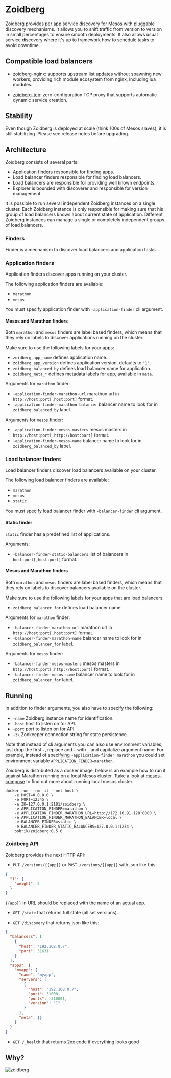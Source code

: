 # Zoidberg

Zoidberg provides per app service discovery for Mesos with pluggable
discovery mechanisms. It allows you to shift traffic from version
to version in small percentages to ensure smooth deployments. It also
allows usual service discovery where it's up to framework how to
schedule tasks to avoid downtime.

## Compatible load balancers

* [zoidberg-nginx](https://github.com/bobrik/zoidberg-nginx):
supports upstream list updates without spawning new workers,
providing rich module ecosystem from nginx, including lua modules.

* [zoidberg-tcp](https://github.com/bobrik/zoidbergtcp):
zero-configuration TCP proxy that supports automatic dynamic service creation.

## Stability

Even though Zoidberg is deployed at scale (think 100s of Mesos slaves),
it is still stabilizing. Please see release notes before upgrading.

## Architecture

Zoidberg consists of several parts:

* Application finders responsible for finding apps.
* Load balancer finders responsible for finding load balancers.
* Load balancers are responsible for providing well known endpoints.
* Explorer is bounded with discoverer and responsible for version management.

It is possible to run several independent Zoidberg instances on a single cluster.
Each Zoidberg instance is only responsible for making sure that his group of
load balancers knows about current state of application. Different Zoidberg instances
can manage a single or completely independent groups of load balancers.

### Finders

Finder is a mechanism to discover load balancers and application tasks.

### Application finders

Application finders discover apps running on your cluster.

The following application finders are available:

* `marathon`
* `mesos`

You must specify application finder with `-application-finder` cli argument.

#### Mesos and Marathon finders

Both `marathon` and `mesos` finders are label based finders, which means
that they rely on labels to discover applications running on the cluster.

Make sure to use the following labels for your apps:

* `zoidberg_app_name` defines application name.
* `zoidberg_app_version` defines application version, defaults to `"1"`.
* `zoidberg_balanced_by` defines load balancer name for application.
* `zoidberg_meta_*` defines metadata labels for app, available in `meta`.

Arguments for `marathon` finder:

* `-application-finder-marathon-url` marathon url in `http://host:port[,host:port]` format.
* `-application-finder-marathon-balancer` balancer name to look for in `zoidberg_balanced_by` label.

Arguments for `mesos` finder:

* `-application-finder-mesos-masters` mesos masters in `http://host:port[,http://host:port]` format.
* `-application-finder-mesos-name` balancer name to look for in `zoidberg_balanced_by` label.

### Load balancer finders

Load balancer finders discover load balancers available on your cluster.

The following load balancer finders are available:

* `marathon`
* `mesos`
* `static`

You must specify load balancer finder with `-balancer-finder` cli argument.

#### Static finder

`static` finder has a predefined list of applications.

Arguments:

* `-balancer-finder-static-balancers` list of balancers in `host:port[,host:port]` format.

#### Mesos and Marathon finders

Both `marathon` and `mesos` finders are label based finders, which means
that they rely on labels to discover balancers available on the cluster.

Make sure to use the following labels for your apps that are load balancers:

* `zoidberg_balancer_for` defines load balancer name.

Arguments for `marathon` finder:

* `-balancer-finder-marathon-url` marathon url in `http://host:port[,host:port]` format.
* `-balancer-finder-marathon-name` balancer name to look for in `zoidberg_balancer_for` label.

Arguments for `mesos` finder:

* `-balancer-finder-mesos-masters` mesos masters in `http://host:port[,http://host:port]` format.
* `-balancer-finder-mesos-name` balancer name to look for in `zoidberg_balancer_for` label.

## Running

In addition to finder arguments, you also have to specify the following:

* `-name` Zoidberg instance name for identification.
* `-host` host to listen on for API.
* `-port` port to listen on for API.
* `-zk` Zookeeper connection string for state persistence.

Note that instead of cli arguments you can also use environment variables,
just drop the first `-`, replace and `-` with `_` and capitalize argument name.
For example, instead of specifying `-application-finder marathon` you could
set environment variable `APPLICATION_FINDER=marathon`.

Zoidberg is distributed as a docker image, below is an example how to run it
against Marathon running on a local Mesos cluster. Ttake a look at
[mesos-compose](https://github.com/bobrik/mesos-compose) to find out more about
running local mesos cluster.


```
docker run --rm -it --net host \
    -e HOST=0.0.0.0 \
    -e PORT=12345 \
    -e ZK=127.0.0.1:2181/zoidberg \
    -e APPLICATION_FINDER=marathon \
    -e APPLICATION_FINDER_MARATHON_URL=http://172.16.91.128:8080 \
    -e APPLICATION_FINDER_MARATHON_BALANCER=local \
    -e BALANCER_FINDER=static \
    -e BALANCER_FINDER_STATIC_BALANCERS=127.0.0.1:1234 \
    bobrik/zoidberg:0.5.0
```

### Zoidberg API

Zoidberg provides the next HTTP API:

* `PUT /versions/{{app}}` or `POST /versions/{{app}}` with json like this:

```json
{
  "1": {
    "weight": 2
  }
}
```

`{{app}}` in URL should be replaced with the name of an actual app.

* `GET /state` that returns full state (all set versions).

* `GET /discovery` that returns json like this:

```json
{
  "balancers": [
    {
      "host": "192.168.0.7",
      "port": 31631
    }
  ],
  "apps": {
    "myapp": {
      "name": "myapp",
      "servers": [
        {
          "host": "192.168.0.7",
          "port": 31000,
          "ports": [31000],
          "version": "1"
        }
      ],
      "meta": {}
    }
  }
}
```

* `GET /_health` that returns 2xx code if everything looks good

## Why?

![zoidberg](zoidberg.jpg)
